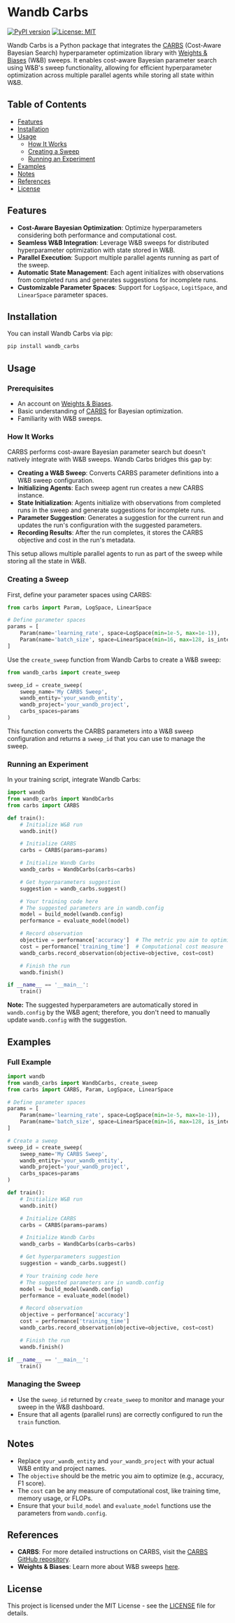 # Wandb Carbs

[![PyPI version](https://badge.fury.io/py/wandb-carbs.svg)](https://badge.fury.io/py/wandb-carbs)
[![License: MIT](https://img.shields.io/badge/License-MIT-blue.svg)](LICENSE)

Wandb Carbs is a Python package that integrates the [CARBS](https://github.com/imbue-ai/carbs) (Cost-Aware Bayesian Search) hyperparameter optimization library with [Weights & Biases](https://wandb.ai/) (W&B) sweeps. It enables cost-aware Bayesian parameter search using W&B's sweep functionality, allowing for efficient hyperparameter optimization across multiple parallel agents while storing all state within W&B.

## Table of Contents

- [Features](#features)
- [Installation](#installation)
- [Usage](#usage)
  - [How It Works](#how-it-works)
  - [Creating a Sweep](#creating-a-sweep)
  - [Running an Experiment](#running-an-experiment)
- [Examples](#examples)
- [Notes](#notes)
- [References](#references)
- [License](#license)

## Features

- **Cost-Aware Bayesian Optimization**: Optimize hyperparameters considering both performance and computational cost.
- **Seamless W&B Integration**: Leverage W&B sweeps for distributed hyperparameter optimization with state stored in W&B.
- **Parallel Execution**: Support multiple parallel agents running as part of the sweep.
- **Automatic State Management**: Each agent initializes with observations from completed runs and generates suggestions for incomplete runs.
- **Customizable Parameter Spaces**: Support for `LogSpace`, `LogitSpace`, and `LinearSpace` parameter spaces.

## Installation

You can install Wandb Carbs via pip:

```bash
pip install wandb_carbs
```

## Usage

### Prerequisites

- An account on [Weights & Biases](https://wandb.ai/).
- Basic understanding of [CARBS](https://github.com/imbue-ai/carbs) for Bayesian optimization.
- Familiarity with W&B sweeps.

### How It Works

CARBS performs cost-aware Bayesian parameter search but doesn't natively integrate with W&B sweeps. Wandb Carbs bridges this gap by:

- **Creating a W&B Sweep**: Converts CARBS parameter definitions into a W&B sweep configuration.
- **Initializing Agents**: Each sweep agent run creates a new CARBS instance.
- **State Initialization**: Agents initialize with observations from completed runs in the sweep and generate suggestions for incomplete runs.
- **Parameter Suggestion**: Generates a suggestion for the current run and updates the run's configuration with the suggested parameters.
- **Recording Results**: After the run completes, it stores the CARBS objective and cost in the run's metadata.

This setup allows multiple parallel agents to run as part of the sweep while storing all the state in W&B.

### Creating a Sweep

First, define your parameter spaces using CARBS:

```python
from carbs import Param, LogSpace, LinearSpace

# Define parameter spaces
params = [
    Param(name='learning_rate', space=LogSpace(min=1e-5, max=1e-1)),
    Param(name='batch_size', space=LinearSpace(min=16, max=128, is_integer=True)),
]
```

Use the `create_sweep` function from Wandb Carbs to create a W&B sweep:

```python
from wandb_carbs import create_sweep

sweep_id = create_sweep(
    sweep_name='My CARBS Sweep',
    wandb_entity='your_wandb_entity',
    wandb_project='your_wandb_project',
    carbs_spaces=params
)
```

This function converts the CARBS parameters into a W&B sweep configuration and returns a `sweep_id` that you can use to manage the sweep.

### Running an Experiment

In your training script, integrate Wandb Carbs:

```python
import wandb
from wandb_carbs import WandbCarbs
from carbs import CARBS

def train():
    # Initialize W&B run
    wandb.init()

    # Initialize CARBS
    carbs = CARBS(params=params)

    # Initialize Wandb Carbs
    wandb_carbs = WandbCarbs(carbs=carbs)

    # Get hyperparameters suggestion
    suggestion = wandb_carbs.suggest()

    # Your training code here
    # The suggested parameters are in wandb.config
    model = build_model(wandb.config)
    performance = evaluate_model(model)

    # Record observation
    objective = performance['accuracy']  # The metric you aim to optimize
    cost = performance['training_time']  # Computational cost measure
    wandb_carbs.record_observation(objective=objective, cost=cost)

    # Finish the run
    wandb.finish()

if __name__ == '__main__':
    train()
```

**Note:** The suggested hyperparameters are automatically stored in `wandb.config` by the W&B agent; therefore, you don't need to manually update `wandb.config` with the suggestion.

## Examples

### Full Example

```python
import wandb
from wandb_carbs import WandbCarbs, create_sweep
from carbs import CARBS, Param, LogSpace, LinearSpace

# Define parameter spaces
params = [
    Param(name='learning_rate', space=LogSpace(min=1e-5, max=1e-1)),
    Param(name='batch_size', space=LinearSpace(min=16, max=128, is_integer=True)),
]

# Create a sweep
sweep_id = create_sweep(
    sweep_name='My CARBS Sweep',
    wandb_entity='your_wandb_entity',
    wandb_project='your_wandb_project',
    carbs_spaces=params
)

def train():
    # Initialize W&B run
    wandb.init()

    # Initialize CARBS
    carbs = CARBS(params=params)

    # Initialize Wandb Carbs
    wandb_carbs = WandbCarbs(carbs=carbs)

    # Get hyperparameters suggestion
    suggestion = wandb_carbs.suggest()

    # Your training code here
    # The suggested parameters are in wandb.config
    model = build_model(wandb.config)
    performance = evaluate_model(model)

    # Record observation
    objective = performance['accuracy']
    cost = performance['training_time']
    wandb_carbs.record_observation(objective=objective, cost=cost)

    # Finish the run
    wandb.finish()

if __name__ == '__main__':
    train()
```

### Managing the Sweep

- Use the `sweep_id` returned by `create_sweep` to monitor and manage your sweep in the W&B dashboard.
- Ensure that all agents (parallel runs) are correctly configured to run the `train` function.

## Notes

- Replace `your_wandb_entity` and `your_wandb_project` with your actual W&B entity and project names.
- The `objective` should be the metric you aim to optimize (e.g., accuracy, F1 score).
- The `cost` can be any measure of computational cost, like training time, memory usage, or FLOPs.
- Ensure that your `build_model` and `evaluate_model` functions use the parameters from `wandb.config`.

## References

- **CARBS**: For more detailed instructions on CARBS, visit the [CARBS GitHub repository](https://github.com/imbue-ai/carbs).
- **Weights & Biases**: Learn more about W&B sweeps [here](https://docs.wandb.ai/guides/sweeps).

## License

This project is licensed under the MIT License - see the [LICENSE](LICENSE) file for details.
